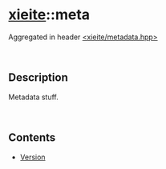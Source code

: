 # [xieite](./xieite.md)\:\:meta
Aggregated in header [<xieite/metadata.hpp>](../include/xieite/metadata.hpp)

&nbsp;

## Description
Metadata stuff.

&nbsp;

## Contents
- [Version](./namespaces/metadata/version.md)
